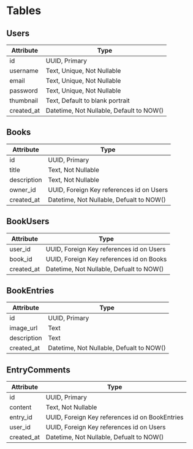 # Tables

## Users
| Attribute  | Type                                     |
| ---------- | ---------------------------------------- |
| id         | UUID, Primary                            |
| username   | Text, Unique, Not Nullable               |
| email      | Text, Unique, Not Nullable               |
| password   | Text, Unique, Not Nullable               |
| thumbnail  | Text, Default to blank portrait          |
| created_at | Datetime, Not Nullable, Default to NOW() |

## Books
| Attribute   | Type                                      |
| ----------- | ----------------------------------------- |
| id          | UUID, Primary                             |
| title       | Text, Not Nullable                        |
| description | Text, Not Nullable                        |
| owner_id    | UUID, Foreign Key references id on Users  |
| created_at  | Datetime, Not Nullable, Defualt to NOW()  |

## BookUsers
| Attribute | Type                                      |
| --------- | ----------------------------------------- |
| user_id    | UUID, Foreign Key references id on Users |
| book_id    | UUID, Foreign Key references id on Books |
| created_at | Datetime, Not Nullable, Defualt to NOW() |

## BookEntries
| Attribute   | Type                                     |
| ----------- | ---------------------------------------- |
| id          | UUID, Primary                            |
| image_url   | Text                                     |
| description | Text                                     |
| created_at  | Datetime, Not Nullable, Defualt to NOW() |

## EntryComments
| Attribute  | Type                                           |
| ---------- | ---------------------------------------------- |
| id         | UUID, Primary                                  |
| content    | Text, Not Nullable                             |
| entry_id   | UUID, Foreign Key references id on BookEntries |
| user_id    | UUID, Foreign Key references id on Users       |
| created_at | Datetime, Not Nullable, Defualt to NOW()       |

